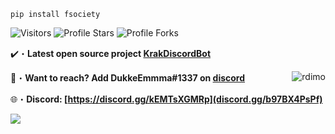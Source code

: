 ```sh-session
pip install fsociety
```

<img src="https://komarev.com/ghpvc/?username=aghack&label=Profile%20Views&color=008042&style=flat&label=Visitors" alt="Visitors"></a>
<img src="https://img.shields.io/badge/dynamic/json?&label=Total%20Stars&color=008042&style=flat&style=for-the-badge&query=%24.stars&url=https://api.github-star-counter.workers.dev/user/Aghack" alt="Profile Stars"></a>
<img src="https://img.shields.io/badge/dynamic/json?&label=Total%20Forks&color=008042&style=flat&style=for-the-badge&query=%24.forks&url=https://api.github-star-counter.workers.dev/user/Aghack" alt="Profile Forks"></a>

✔️・**Latest open source project [KrakDiscordBot](https://github.com/Aghack/KrakDiscordBotV2)**

📩・**Want to reach? Add DukkeEmmma#1337 on [discord](https://discord.gg/b97BX4PsPf)**
</a><img align="right" src="https://github-readme-stats.vercel.app/api/top-langs?username=aghack&count_private=true&hide=procfile,css&theme=dark&border_color=000000&cache_seconds=1800&layout=compact&langs_count=10&custom_title=Most Used Coding Languages" alt="rdimo" /> </p>
🌐・**Discord: [https://discord.gg/kEMTsXGMRp](discord.gg/b97BX4PsPf)**

<a href="https://discord.gg/kEMTsXGMRp" target="_blank"> <img src="https://discord.c99.nl/widget/theme-5/996287807960121345.png"/></a>
